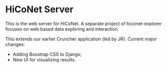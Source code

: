 # HiCoNet Server
This is the web server for HiCoNet. 
A separate project of hiconet-explorer focuses on web based data exploring and interaction.

This extends our earlier Cruncher application (led by JR). Current major changes:
* Adding Boostrap CSS to Django;
* New UI for visualizing results.